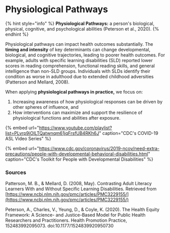 # Physiological Pathways

{% hint style="info" %}
**Physiological Pathways:** a person's biological, physical, cognitive, and psychological abilities \(Peterson et al., 2020\).
{% endhint %}

Physiological pathways can impact health outcomes substantially. The **timing and intensity** of key determinants can change developmental, biological, and cognitive trajectories, leading to poorer health outcomes. For example, adults with specific learning disabilities \(SLD\) reported lower scores in reading comprehension, functional reading skills, and general intelligence than non-SLD groups. Individuals with SLDs identify their condition as worse in adulthood due to extended childhood adversities \(Patterson and Mellard, 2008\).

When applying **physiological pathways in practice,** we focus on:

1. Increasing awareness of how physiological responses can be driven by other spheres of influence, and
2. How interventions can maximize and support the resilience of physiological functions and abilities after exposure.

{% embed url="https://www.youtube.com/playlist?list=PLvrp9iOILTQatwnqm61jqFrsfUB4RKh6J" caption="CDC\'s COVID-19 ASL Video Series" %}

{% embed url="https://www.cdc.gov/coronavirus/2019-ncov/need-extra-precautions/people-with-developmental-behavioral-disabilities.html" caption="CDC\'s Toolkit for People with Developmental Disabilities" %}

### Sources

Patterson, M. B., & Mellard, D. \(2008, May\). Contrasting Adult Literacy Learners With and Without Specific Learning Disabilities. Retrieved from [https://www.ncbi.nlm.nih.gov/pmc/articles/PMC3229155/](https://www.ncbi.nlm.nih.gov/pmc/articles/PMC3229155/)

Peterson, A., Charles, V., Yeung, D., & Coyle, K. \(2020\). The Health Equity Framework: A Science- and Justice-Based Model for Public Health Researchers and Practitioners. Health Promotion Practice, 152483992095073. doi:10.1177/1524839920950730

